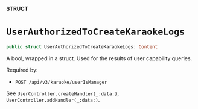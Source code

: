 **STRUCT**

# `UserAuthorizedToCreateKaraokeLogs`

```swift
public struct UserAuthorizedToCreateKaraokeLogs: Content
```

A bool, wrapped in a struct. Used for the results of user capability queries.

Required by:
* `POST /api/v3/karaoke/userIsManager`

See `UserController.createHandler(_:data:)`, `UserController.addHandler(_:data:)`.
